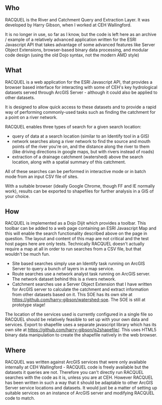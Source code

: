 ## Who
RACQUEL is the River and Catchment Query and Extraction Layer. It was developed by Harry Gibson, when I worked at CEH Wallingford.

It is no longer in use, so far as I know, but the code is left here as an archive / example of a relatively advanced application written for the ESRI Javascript API 
that takes advantage of some advanced features like Server Object Extensions, browser-based binary data processing, and modular code design (using the old Dojo 
syntax, not the modern AMD style)

## What
RACQUEL is a web application for the ESRI Javascript API, that provides a browser based interface for interacting with some of CEH's key hydrological datasets served through ArcGIS Server - although it could also be applied to other datasets.

It is designed to allow quick access to these datasets and to provide a rapid way of performing commonly-used tasks such as finding the catchment for a point on a river network.

RACQUEL enables three types of search for a given search location:

* query of data at a search location (similar to an Identify tool in a GIS)
* network searches along a river network to find the source and mouth points of the river you're on, and the distance along the river to them (like driving directions in google maps, but with rivers instead of roads)
* extraction of a drainage catchment (watershed) above the search location, along with a spatial summary of this catchment.

All of these searches can be performed in interactive mode or in batch mode from an input CSV file of sites.

With a suitable browser (ideally Google Chrome, though FF and IE normally work), results can be exported to shapefiles for further analysis in a GIS of your choice.

## How
RACQUEL is implemented as a Dojo Dijit which provides a toolbar. This toolbar can be added to a web page containing an ESRI Javascript Map and this will enable the search functionality described above on the page in question. The layout and content of this map are not critical and the test host pages here are only tests. Technically RACQUEL doesn't actually require a map at all in order to run searches from a CSV file, but that wouldn't be much fun.

* Site based searches simply use an Identify task running on ArcGIS Server to query a bunch of layers in a map service.
* Route searches use a network analyst task running on ArcGIS server. The network dataset behind this is a rivers network.
* Catchment searches use a Server Object Extension that I have written for ArcGIS server to calculate the catchment and extract information from other datasets based on it. This SOE has its own site at https://github.com/harry-gibson/watershed-soe. The SOE is still at prototype stage!

The location of the services used is currently configured in a single file so RACQUEL should be relatively feasible to set up with your own data and services.
Export to shapefile uses a separate javascript library which has its own site at https://github.com/harry-gibson/js2shapefile/. This uses HTML5 binary data manipulation to create the shapefile natively in the web browser.

## Where
RACQUEL was written against ArcGIS services that were only available internally at CEH Wallingford - RACQUEL code is freely available but the datasets it queries are not. Therefore you can't directly run RACQUEL searches with the code as it is, unless you are at CEH. However RACQUEL has been written in such a way that it should be adaptable to other ArcGIS Server service locations and datasets. It would just be a matter of setting up suitable services on an instance of ArcGIS server and modifying RACQUEL code to match.
